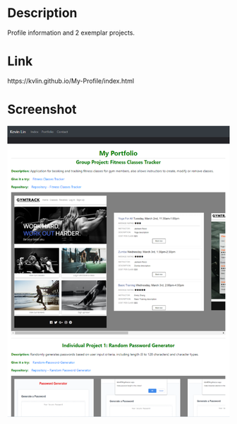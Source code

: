 <h1>Description</h1>
Profile information and 2 exemplar projects.

<h1>Link</h1>
https://kvlin.github.io/My-Profile/index.html

<h1>Screenshot</h1>
<img src = "assets\Portfolio.PNG" alt = "Screenshot of the portfolio page">